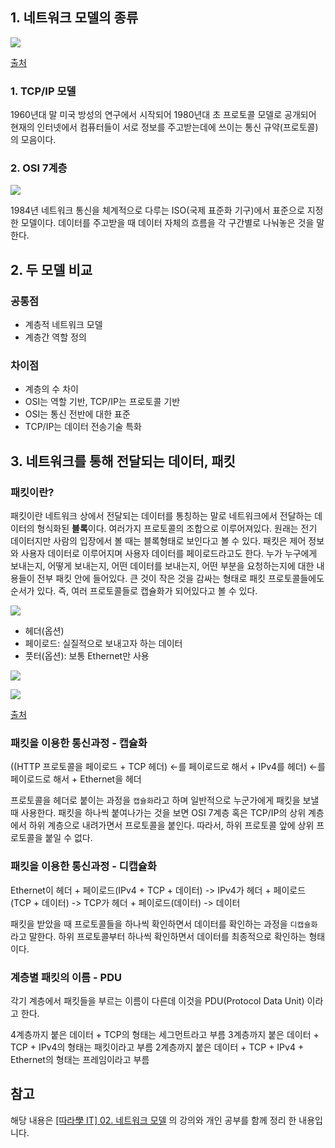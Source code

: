 ## 1. 네트워크 모델의 종류

![](https://upload.wikimedia.org/wikipedia/commons/thumb/d/d7/Application_Layer.png/220px-Application_Layer.png)

[출처](https://ko.wikipedia.org/wiki/%EC%9D%B8%ED%84%B0%EB%84%B7_%ED%94%84%EB%A1%9C%ED%86%A0%EC%BD%9C_%EC%8A%A4%EC%9C%84%ED%8A%B8)

### 1. TCP/IP 모델

1960년대 말 미국 방성의 연구에서 시작되어 1980년대 초 프로토콜 모델로 공개되어 현재의 인터넷에서 컴퓨터들이 서로 정보를 주고받는데에 쓰이는 통신 규약(프로토콜)의 모음이다.

### 2. OSI 7계층

![](https://velog.velcdn.com/images/ppmyor/post/91ff168d-f7ee-4a37-8430-d0634db46088/image.png)

1984년 네트워크 통신을 체계적으로 다루는 ISO(국제 표준화 기구)에서 표준으로 지정한 모델이다. 데이터를 주고받을 때 데이터 자체의 흐름을 각 구간별로 나눠놓은 것을 말한다.

## 2. 두 모델 비교

### 공통점

- 계층적 네트워크 모델
- 계층간 역할 정의

### 차이점

- 계층의 수 차이
- OSI는 역할 기반, TCP/IP는 프로토콜 기반
- OSI는 통신 전반에 대한 표준
- TCP/IP는 데이터 전송기술 특화

## 3. 네트워크를 통해 전달되는 데이터, 패킷

### 패킷이란?

패킷이란 네트워크 상에서 전달되는 데이터를 통칭하는 말로 네트워크에서 전달하는 데이터의 형식화된 **블록**이다. 여러가지 프로토콜의 조합으로 이루어져있다. 원래는 전기 데이터지만 사람의 입장에서 볼 때는 블록형태로 보인다고 볼 수 있다. 패킷은 제어 정보와 사용자 데이터로 이루어지며 사용자 데이터를 페이로드라고도 한다. 누가 누구에게 보내는지, 어떻게 보내는지, 어떤 데이터를 보내는지, 어떤 부분을 요청하는지에 대한 내용들이 전부 패킷 안에 들어있다.
큰 것이 작은 것을 감싸는 형태로 패킷 프로토콜들에도 순서가 있다. 즉, 여러 프로토콜들로 캡슐화가
되어있다고 볼 수 있다.

![](https://velog.velcdn.com/images/ppmyor/post/9df5e177-1e57-4086-b15d-6d4f9917cc6d/image.png)

- 헤더(옵션)
- 페이로드: 실질적으로 보내고자 하는 데이터
- 풋터(옵션): 보통 Ethernet만 사용

![](https://velog.velcdn.com/images/ppmyor/post/1813b51e-99fa-41a4-bffd-8f60217fc59a/image.png)

![](https://lh4.googleusercontent.com/-DhLY7fZqGGU/TYvHrojem0I/AAAAAAAAAHc/wzPZN4b0GtU/s1600/encapsulation.jpg)

[출처](home-network-help.com)

### 패킷을 이용한 통신과정 - 캡슐화

((HTTP 프로토콜을 페이로드 + TCP 헤더) <-를 페이로드로 해서 + IPv4를 헤더) <-를 페이로드로 해서 + Ethernet을 헤더

프로토콜을 헤더로 붙이는 과정을 `캡슐화`라고 하며 일반적으로 누군가에게 패킷을 보낼 때 사용한다.
패킷을 하나씩 붙여나가는 것을 보면 OSI 7계층 혹은 TCP/IP의 상위 계층에서 하위 계층으로 내려가면서 프로토콜을 붙인다. 따라서, 하위 프로토콜 앞에 상위 프로토콜을 붙일 수 없다.

### 패킷을 이용한 통신과정 - 디캡슐화

Ethernet이 헤더 + 페이로드(IPv4 + TCP + 데이터) -> IPv4가 헤더 + 페이로드(TCP + 데이터) -> TCP가 헤더 + 페이로드(데이터) -> 데이터

패킷을 받았을 때 프로토콜들을 하나씩 확인하면서 데이터를 확인하는 과정을 `디캡슐화`라고 말한다. 하위 프로토콜부터 하나씩 확인하면서 데이터를 최종적으로 확인하는 형태이다.

### 계층별 패킷의 이름 - PDU

각기 계층에서 패킷들을 부르는 이름이 다른데 이것을 PDU(Protocol Data Unit) 이라고 한다.

4계층까지 붙은 데이터 + TCP의 형태는 세그먼트라고 부름
3계층까지 붙은 데이터 + TCP + IPv4의 형태는 패킷이라고 부름
2계층까지 붙은 데이터 + TCP + IPv4 + Ethernet의 형태는 프레임이라고 부름

## 참고

해당 내용은 [[따라學 IT] 02. 네트워크 모델](https://www.youtube.com/watch?v=y9nlT52SAcg&t=1181s&ab_channel=%EB%94%B0%EB%9D%BC%ED%95%98%EB%A9%B4%EC%84%9C%EB%B0%B0%EC%9A%B0%EB%8A%94IT) 의 강의와 개인 공부를 함께 정리 한 내용입니다.
